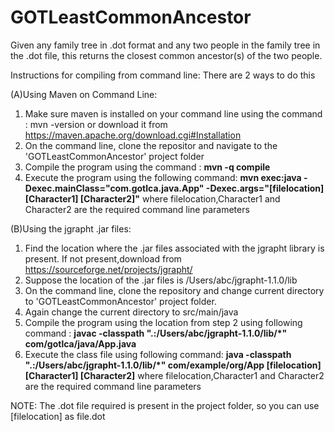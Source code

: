 # GOTLeastCommonAncestor
Given any family tree in .dot format and any two people in the family tree in the .dot file, this returns the closest common ancestor(s) of the two people.

Instructions for compiling from command line: There are 2 ways to do this


(A)Using Maven on Command Line:
1. Make sure maven is installed on your command line using the command : mvn -version 
   or download it from https://maven.apache.org/download.cgi#Installation
2. On the command line, clone the repositor and  navigate to the 'GOTLeastCommonAncestor' project folder
4. Compile the program using the command : **mvn -q compile**
5. Execute the program using the following command:
   **mvn exec:java -Dexec.mainClass="com.gotlca.java.App" -Dexec.args="[filelocation] [Character1] [Character2]"**
   where filelocation,Character1 and Character2 are the required command line parameters
   
   
   
(B)Using the jgrapht .jar files:
1. Find the location where the .jar files associated with the jgrapht library is present. If not present,download from
   https://sourceforge.net/projects/jgrapht/
2. Suppose the location of the .jar files is /Users/abc/jgrapht-1.1.0/lib
3. On the command line, clone the repository and change current directory to 'GOTLeastCommonAncestor' project folder.
4. Again change the current directory to src/main/java
5. Compile the program using the location from step 2 using following command :
   **javac -classpath ".:/Users/abc/jgrapht-1.1.0/lib/*" com/gotlca/java/App.java**
6. Execute the class file using following command:
   **java -classpath ".:/Users/abc/jgrapht-1.1.0/lib/*" com/example/org/App [filelocation] [Character1] [Character2]**
   where filelocation,Character1 and Character2 are the required command line parameters
   
   
   
NOTE: The .dot file required is present in the project folder, so you can use [filelocation] as file.dot

